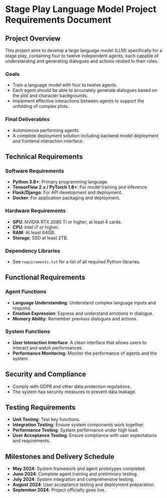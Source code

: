 # Stage Play Language Model Project Requirements Document

## Project Overview

This project aims to develop a large language model (LLM) specifically for a stage play, containing four to twelve independent agents, each capable of understanding and generating dialogues and actions related to their roles.

### Goals

- Train a language model with four to twelve agents.
- Each agent should be able to accurately generate dialogues based on the plot and character backgrounds.
- Implement effective interactions between agents to support the unfolding of complex plots.

### Final Deliverables

- Autonomous performing agents.
- A complete deployment solution including backend model deployment and frontend interaction interface.

## Technical Requirements

### Software Requirements

- **Python 3.8+**: Primary programming language.
- **TensorFlow 2.x / PyTorch 1.8+**: For model training and inference.
- **Flask/Django**: For API development and deployment.
- **Docker**: For application packaging and deployment.

### Hardware Requirements

- **GPU**: NVIDIA RTX 2080 Ti or higher, at least 4 cards.
- **CPU**: Intel i7 or higher.
- **RAM**: At least 64GB.
- **Storage**: SSD at least 2TB.

### Dependency Libraries

- See `requirements.txt` for a list of all required Python libraries.

## Functional Requirements

### Agent Functions

- **Language Understanding**: Understand complex language inputs and respond.
- **Emotion Expression**: Express and understand emotions in dialogue.
- **Memory Ability**: Remember previous dialogues and actions.

### System Functions

- **User Interaction Interface**: A clean interface that allows users to interact and watch performances.
- **Performance Monitoring**: Monitor the performance of agents and the system.

## Security and Compliance

- Comply with GDPR and other data protection regulations.
- The system has security measures to prevent data leakage.

## Testing Requirements

- **Unit Testing**: Test key functions.
- **Integration Testing**: Ensure system components work together.
- **Performance Testing**: System performance under high load.
- **User Acceptance Testing**: Ensure compliance with user expectations and requirements.

## Milestones and Delivery Schedule

- **May 2024**: System framework and agent prototypes completed.
- **June 2024**: Complete agent training and preliminary testing.
- **July 2024**: System integration and comprehensive testing.
- **August 2024**: User acceptance testing and deployment preparation.
- **September 2024**: Project officially goes live.
